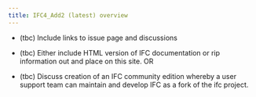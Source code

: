 ```yaml
---
title: IFC4_Add2 (latest) overview
---
```




* (tbc) Include links to issue page and discussions

* (tbc) Either include HTML version of IFC documentation or rip information out and place on this site.
 OR

* (tbc) Discuss creation of an IFC community edition whereby a user support team can maintain and develop IFC as a fork of the ifc project.
